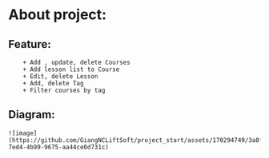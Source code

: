 # About project:
## Feature:
	    + Add , update, delete Courses
	    + Add lesson list to Course
	    + Edit, delete Lesson
	    + Add, delete Tag
	    + Filter courses by tag
  ## Diagram:
 
	![image](https://github.com/GiangNCLiftSoft/project_start/assets/170294749/3a8fcba9-7ed4-4b99-9675-aa44ce0d731c)

